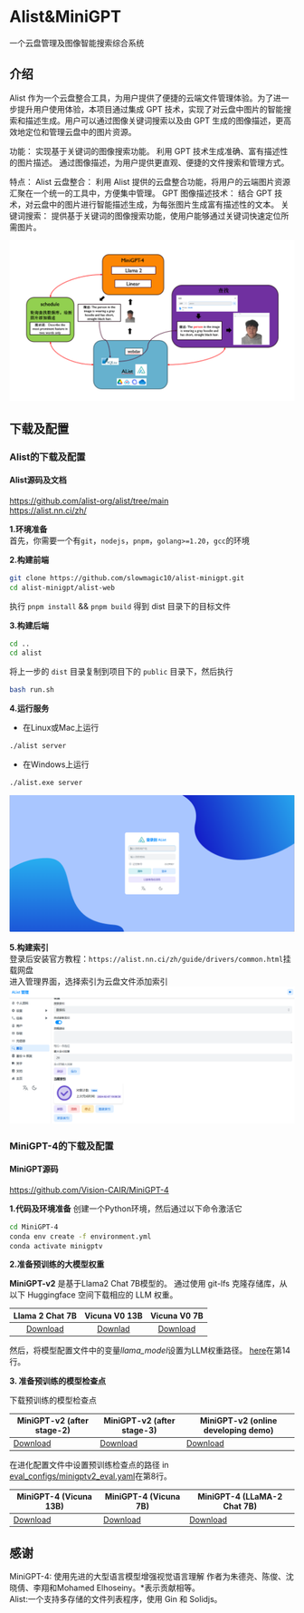 # Alist&MiniGPT 
一个云盘管理及图像智能搜索综合系统 
## 介绍
Alist 作为一个云盘整合工具，为用户提供了便捷的云端文件管理体验。为了进一步提升用户使用体验，本项目通过集成 GPT 技术，实现了对云盘中图片的智能搜索和描述生成。用户可以通过图像关键词搜索以及由 GPT 生成的图像描述，更高效地定位和管理云盘中的图片资源。

功能：
实现基于关键词的图像搜索功能。
利用 GPT 技术生成准确、富有描述性的图片描述。
通过图像描述，为用户提供更直观、便捷的文件搜索和管理方式。

特点：
Alist 云盘整合： 利用 Alist 提供的云盘整合功能，将用户的云端图片资源汇聚在一个统一的工具中，方便集中管理。
GPT 图像描述技术： 结合 GPT 技术，对云盘中的图片进行智能描述生成，为每张图片生成富有描述性的文本。
关键词搜索： 提供基于关键词的图像搜索功能，使用户能够通过关键词快速定位所需图片。

![Description](./examples/description.png)


## 下载及配置
### Alist的下载及配置
#### Alist源码及文档
<https://github.com/alist-org/alist/tree/main><br>
<https://alist.nn.ci/zh/><br>

**1.环境准备**<br>
首先，你需要一个有```git```，```nodejs```，```pnpm```，```golang>=1.20```，```gcc```的环境<br>

**2.构建前端**<br>
```bash 
git clone https://github.com/slowmagic10/alist-minigpt.git
cd alist-minigpt/alist-web
```
执行 ```pnpm install``` && ```pnpm build``` 得到 dist 目录下的目标文件

**3.构建后端**<br>
```bash
cd ..
cd alist
```
将上一步的 ```dist``` 目录复制到项目下的 ```public``` 目录下，然后执行
```bash
bash run.sh
```

**4.运行服务**<br>
* 在Linux或Mac上运行
```bash
./alist server
```

* 在Windows上运行
```bash
./alist.exe server
```
![Description](./examples/login.png)

**5.构建索引**<br>
登录后安装官方教程：```https://alist.nn.ci/zh/guide/drivers/common.html```挂载网盘<br>
进入管理界面，选择索引为云盘文件添加索引
![Description](./examples/索引.png)


### MiniGPT-4的下载及配置
#### MiniGPT源码
<https://github.com/Vision-CAIR/MiniGPT-4>

**1.代码及环境准备**
创建一个Python环境，然后通过以下命令激活它
```bash
cd MiniGPT-4
conda env create -f environment.yml
conda activate minigptv
```


**2.准备预训练的大模型权重**

**MiniGPT-v2** 是基于Llama2 Chat 7B模型的。 
通过使用 git-lfs 克隆存储库，从以下 Huggingface 空间下载相应的 LLM 权重。

|                            Llama 2 Chat 7B                             |                                           Vicuna V0 13B                                           |                                          Vicuna V0 7B                                          |
:------------------------------------------------------------------------------------------------:|:----------------------------------------------------------------------------------------------:|:----------------------------------------------------------------------------------------------:
[Download](https://huggingface.co/meta-llama/Llama-2-7b-chat-hf/tree/main) | [Downlad](https://huggingface.co/Vision-CAIR/vicuna/tree/main) | [Download](https://huggingface.co/Vision-CAIR/vicuna-7b/tree/main) 

然后，将模型配置文件中的变量*llama_model*设置为LLM权重路径。
[here](minigpt4/configs/models/minigpt_v2.yaml#L15)在第14行。


**3. 准备预训练的模型检查点**

下载预训练的模型检查点

| MiniGPT-v2 (after stage-2) | MiniGPT-v2 (after stage-3) | MiniGPT-v2 (online developing demo)| 
|------------------------------|------------------------------|------------------------------|
| [Download](https://drive.google.com/file/d/1Vi_E7ZtZXRAQcyz4f8E6LtLh2UXABCmu/view?usp=sharing) |[Download](https://drive.google.com/file/d/1HkoUUrjzFGn33cSiUkI-KcT-zysCynAz/view?usp=sharing) | [Download](https://drive.google.com/file/d/1aVbfW7nkCSYx99_vCRyP1sOlQiWVSnAl/view?usp=sharing) |


在进化配置文件中设置预训练检查点的路径 
in [eval_configs/minigptv2_eval.yaml](eval_configs/minigptv2_eval.yaml#L10)在第8行。


| MiniGPT-4 (Vicuna 13B) | MiniGPT-4 (Vicuna 7B) | MiniGPT-4 (LLaMA-2 Chat 7B) |
|----------------------------|---------------------------|---------------------------------|
| [Download](https://drive.google.com/file/d/1a4zLvaiDBr-36pasffmgpvH5P7CKmpze/view?usp=share_link) | [Download](https://drive.google.com/file/d/1RY9jV0dyqLX-o38LrumkKRh6Jtaop58R/view?usp=sharing) | [Download](https://drive.google.com/file/d/11nAPjEok8eAGGEG1N2vXo3kBLCg0WgUk/view?usp=sharing) |







## 感谢
MiniGPT-4: 使用先进的大型语言模型增强视觉语言理解 作者为朱德尧、陈俊、沈晓倩、李翔和Mohamed Elhoseiny。*表示贡献相等。<br>
Alist:一个支持多存储的文件列表程序，使用 Gin 和 Solidjs。


